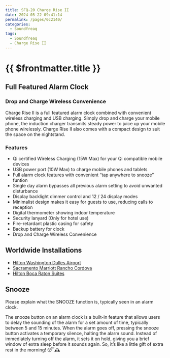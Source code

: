 ```yaml
---
title: SFQ-20 Charge Rise II
date: 2024-05-22 09:41:14
permalink: /pages/0c2140/
categories: 
  - Soundfreaq
tags: 
  - Soundfreaq
  - Charge Rise II
---
```


# {{ $frontmatter.title }}

## Full Featured Alarm Clock

### Drop and Charge Wireless Convenience

Charge Rise II is a full featured alarm clock combined with convenient wireless charging and USB charging. Simply drop and charge your mobile phone, the induction charger transmits steady power to juice up your mobile phone wirelessly. Charge Rise II also comes with a compact design to suit the space on the nightstand.

### Features

- Qi certified Wireless Charging (15W Max) for your Qi compatible mobile devices
- USB power port (10W Max) to charge mobile phones and tablets
- Full alarm clock features with convenient “tap anywhere to snooze” funtion
- Single day alarm bypasses all previous alarm setting to avoid unwanted disturbance
- Display backlight dimmer control and 12 / 24 display modes
- Minimalist design makes it easy for guests to use, reducing calls to reception
- Digital thermometer showing indoor temperature
- Security lanyard (Only for hotel use)
- Fire-retardant plastic casing for safety
- Backup battery for clock
- Drop and Charge Wireless Convenience

## Worldwide Installations

- [Hilton Washington Dulles Airport](https://www.hilton.com/en/hotels/iadahhf-hilton-washington-dulles-airport/)
- [Sacramento Marriott Rancho Cordova](https://www.marriott.com/en-us/hotels/sacmc-sacramento-marriott-rancho-cordova/overview/)
- [Hilton Boca Raton Suites](https://hiltonboca.com/)

## Snooze

Please explain what the SNOOZE function is, typically seen in an alarm clock.

The snooze button on an alarm clock is a built-in feature that allows users to delay the sounding of the alarm for a set amount of time, typically between 5 and 15 minutes. When the alarm goes off, pressing the snooze button activates a temporary silence, halting the alarm sound. Instead of immediately turning off the alarm, it sets it on hold, giving you a brief window of extra sleep before it sounds again. So, it’s like a little gift of extra rest in the morning! 😴🕰️

